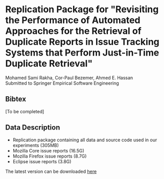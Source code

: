 # Replication Package for "Revisiting the Performance of Automated Approaches for the Retrieval of Duplicate Reports in Issue Tracking Systems that Perform Just-in-Time Duplicate Retrieval"

Mohamed Sami Rakha, Cor-Paul Bezemer, Ahmed E. Hassan  
Submitted to Springer Empirical Software Engineering

## Bibtex

[To be completed]

## Data Description

- Replication package containing all data and source code used in our experiments (305MB)
- Mozilla Core issue reports (16.5G)
- Mozilla Firefox issue reports (8.7G)
- Eclipse issue reports (3.8G)

The latest version can be downloaded [here](https://github.com/SAILResearch/replication-jit_duplicates/releases/latest)
